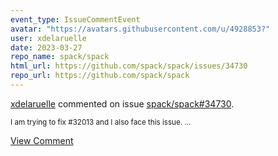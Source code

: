 ```yaml
---
event_type: IssueCommentEvent
avatar: "https://avatars.githubusercontent.com/u/4928853?"
user: xdelaruelle
date: 2023-03-27
repo_name: spack/spack
html_url: https://github.com/spack/spack/issues/34730
repo_url: https://github.com/spack/spack
---
```


<a href='https://github.com/xdelaruelle' target='_blank'>xdelaruelle</a> commented on issue <a href='https://github.com/spack/spack/issues/34730' target='_blank'>spack/spack#34730</a>.

<small>I am trying to fix #32013 and I also face this issue....</small>

<a href='https://github.com/spack/spack/issues/34730' target='_blank'>View Comment</a>